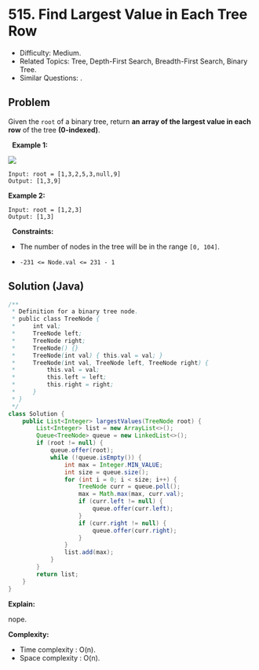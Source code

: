 # 515. Find Largest Value in Each Tree Row

- Difficulty: Medium.
- Related Topics: Tree, Depth-First Search, Breadth-First Search, Binary Tree.
- Similar Questions: .

## Problem

Given the ```root``` of a binary tree, return **an array of the largest value in each row** of the tree **(0-indexed)**.

 
**Example 1:**

![](https://assets.leetcode.com/uploads/2020/08/21/largest_e1.jpg)

```
Input: root = [1,3,2,5,3,null,9]
Output: [1,3,9]
```

**Example 2:**

```
Input: root = [1,2,3]
Output: [1,3]
```

 
**Constraints:**


	
- The number of nodes in the tree will be in the range ```[0, 104]```.
	
- ```-231 <= Node.val <= 231 - 1```



## Solution (Java)

```java
/**
 * Definition for a binary tree node.
 * public class TreeNode {
 *     int val;
 *     TreeNode left;
 *     TreeNode right;
 *     TreeNode() {}
 *     TreeNode(int val) { this.val = val; }
 *     TreeNode(int val, TreeNode left, TreeNode right) {
 *         this.val = val;
 *         this.left = left;
 *         this.right = right;
 *     }
 * }
 */
class Solution {
    public List<Integer> largestValues(TreeNode root) {
        List<Integer> list = new ArrayList<>();
        Queue<TreeNode> queue = new LinkedList<>();
        if (root != null) {
            queue.offer(root);
            while (!queue.isEmpty()) {
                int max = Integer.MIN_VALUE;
                int size = queue.size();
                for (int i = 0; i < size; i++) {
                    TreeNode curr = queue.poll();
                    max = Math.max(max, curr.val);
                    if (curr.left != null) {
                        queue.offer(curr.left);
                    }
                    if (curr.right != null) {
                        queue.offer(curr.right);
                    }
                }
                list.add(max);
            }
        }
        return list;
    }
}
```

**Explain:**

nope.

**Complexity:**

* Time complexity : O(n).
* Space complexity : O(n).
